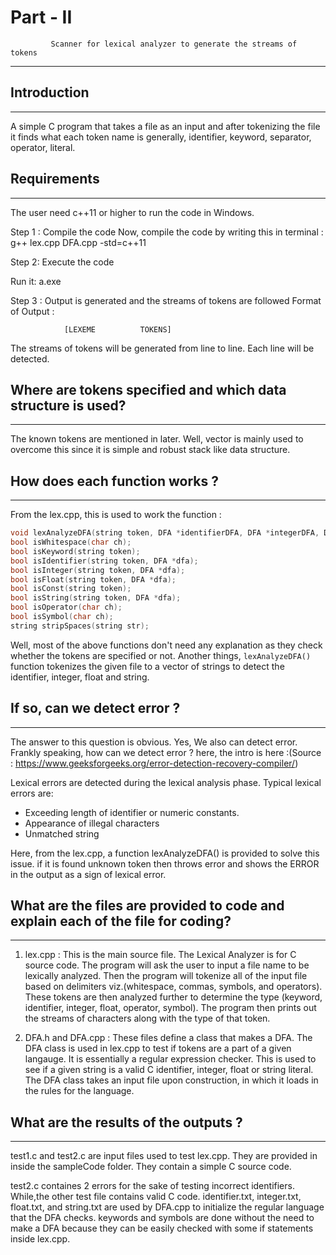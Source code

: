 # Part - II 
			 Scanner for lexical analyzer to generate the streams of tokens 
------------------------------------------------------------------------------------------------

## Introduction
-------------------------------------------------------------
A simple C program that takes a file as an input and after tokenizing the file it finds what each token name is generally, identifier, keyword, separator, operator, literal.


## Requirements 
---------------------

The user need c++11 or higher to run the code in Windows.

Step 1 : Compile the code 
Now, compile the code by writing this in terminal :
		g++ lex.cpp DFA.cpp -std=c++11

Step 2: Execute the code

Run it:
	  a.exe 

Step 3 : Output is generated and the streams of tokens are followed
Format of Output : 
				
				[LEXEME 		 TOKENS]

The streams of tokens will be generated from line to line. 
Each line will be detected.
 
## Where are tokens specified and which data structure is used?
---------------------------------------------------------------
The known tokens are mentioned in later. Well, vector is mainly used to overcome this since it is simple and robust stack like data structure.

## How does each function works ?
-------------------------------------------------
From the lex.cpp, this is used to work the function :

```c++
void lexAnalyzeDFA(string token, DFA *identifierDFA, DFA *integerDFA, DFA *floatDFA, DFA *stringDFA);
bool isWhitespace(char ch);
bool isKeyword(string token);
bool isIdentifier(string token, DFA *dfa);
bool isInteger(string token, DFA *dfa);
bool isFloat(string token, DFA *dfa);
bool isConst(string token);
bool isString(string token, DFA *dfa);
bool isOperator(char ch);
bool isSymbol(char ch);
string stripSpaces(string str);
```

Well, most of the above functions don't need any explanation as they check whether the tokens are specified or not. Another things, ```lexAnalyzeDFA()``` function tokenizes the given file to a vector of strings to detect the identifier, integer, float and string. 

## If so, can we detect error ?
-------------------------------------------------------
The answer to this question is obvious. Yes, We also can detect error. 
Frankly speaking, how can we detect error ? 
here, the intro is here :(Source : https://www.geeksforgeeks.org/error-detection-recovery-compiler/)

Lexical errors are detected during the lexical analysis phase. Typical lexical errors are:
* Exceeding length of identifier or numeric constants.
* Appearance of illegal characters
* Unmatched string

Here, from the lex.cpp, a function lexAnalyzeDFA() is provided to solve this issue. 
if it is found unknown token then throws error and shows the ERROR in the output as a sign of lexical error.  


## What are the files are provided to code and explain each of the file for coding?
-------------------------------------------------------------------------------------

1. lex.cpp :
	This is the main source file. The Lexical Analyzer is for C source code. 
   	The program will ask the user to input a file name to be lexically analyzed. 
   	Then the program will tokenize all of the input file based on delimiters viz.(whitespace, commas, symbols, and operators). 
   	These tokens are then analyzed further to determine the type (keyword, identifier, integer, float, operator, symbol). 
   	The program then prints out the streams of characters along with the type of that token.

2. DFA.h and DFA.cpp :
   	These files define a class that makes a DFA. 
   	The DFA class is used in lex.cpp to test if tokens are a part of a given langauge. 
   	It is essentially a regular expression checker. This is used to see if a given string is a valid C identifier, integer, float or string literal.
   	The DFA class takes an input file upon construction, in which it loads in the rules for the language.


## What are the results of the outputs ?
---------------------------------------------------------
test1.c and test2.c  are input files used to test lex.cpp. They are provided in inside the sampleCode folder. 
They contain a simple C source code.

test2.c containes 2 errors for the sake of testing incorrect identifiers. While,the other test file contains valid C code.
identifier.txt, integer.txt, float.txt, and string.txt are used by DFA.cpp to initialize the regular language that the DFA checks. 
keywords and symbols are done without the need to make a DFA because they can be easily checked with some if statements inside lex.cpp.

